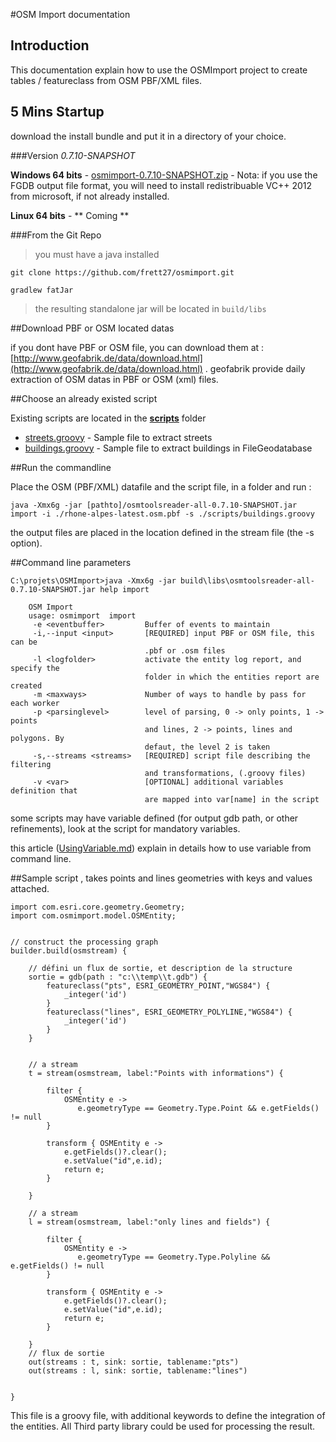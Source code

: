 #OSM Import documentation

## Introduction

This documentation explain how to use the OSMImport project to create tables / featureclass from OSM PBF/XML files.

## 5 Mins Startup

download the install bundle and put it in a directory of your choice.


###Version _0.7.10-SNAPSHOT_  

**Windows 64 bits** - 
[osmimport-0.7.10-SNAPSHOT.zip](https://s3-eu-west-1.amazonaws.com/osmimport-cli/osmimport-0.7.10-SNAPSHOT.zip) - Nota: if you use the FGDB output file format, you will need to install redistribuable VC++ 2012 from microsoft, if not already installed.

**Linux 64 bits** - ** Coming **



###From the Git Repo

> you must have a java installed

	git clone https://github.com/frett27/osmimport.git

	gradlew fatJar

> the resulting standalone jar will be located in `build/libs`


##Download PBF or OSM located datas

if you dont have PBF or OSM file, you can download them at : [http://www.geofabrik.de/data/download.html](http://www.geofabrik.de/data/download.html) . geofabrik provide daily extraction of OSM datas in PBF or OSM (xml) files.

##Choose an already existed script

Existing scripts are located in the **[scripts](../scripts)** folder

* [streets.groovy](../scripts/streets.groovy) - Sample file to extract streets
* [buildings.groovy](../scripts/buildings.groovy) - Sample file to extract buildings in FileGeodatabase



##Run the commandline

Place the OSM (PBF/XML) datafile and the script file, in a folder and run :

	java -Xmx6g -jar [pathto]/osmtoolsreader-all-0.7.10-SNAPSHOT.jar import -i ./rhone-alpes-latest.osm.pbf -s ./scripts/buildings.groovy

the output files are placed in the location defined in the stream file (the -s option).


##Command line parameters

	C:\projets\OSMImport>java -Xmx6g -jar build\libs\osmtoolsreader-all-0.7.10-SNAPSHOT.jar help import

		OSM Import
		usage: osmimport  import
		 -e <eventbuffer>         Buffer of events to maintain
		 -i,--input <input>       [REQUIRED] input PBF or OSM file, this can be
		                          .pbf or .osm files
		 -l <logfolder>           activate the entity log report, and specify the
		                          folder in which the entities report are created
		 -m <maxways>             Number of ways to handle by pass for each worker
		 -p <parsinglevel>        level of parsing, 0 -> only points, 1 -> points
		                          and lines, 2 -> points, lines and polygons. By
		                          defaut, the level 2 is taken
		 -s,--streams <streams>   [REQUIRED] script file describing the filtering
		                          and transformations, (.groovy files)
		 -v <var>                 [OPTIONAL] additional variables definition that
		                          are mapped into var[name] in the script


some scripts may have variable defined (for output gdb path, or other refinements), look at the script for mandatory variables.

this article ([UsingVariable.md](UsingVariable.md)) explain in details how to use variable from command line.



##Sample script , takes points and lines geometries with keys and values attached.


	import com.esri.core.geometry.Geometry;
	import com.osmimport.model.OSMEntity;
	
	
	// construct the processing graph
	builder.build(osmstream) {
	
		// défini un flux de sortie, et description de la structure
		sortie = gdb(path : "c:\\temp\\t.gdb") {
			featureclass("pts", ESRI_GEOMETRY_POINT,"WGS84") {
				_integer('id')
			}
			featureclass("lines", ESRI_GEOMETRY_POLYLINE,"WGS84") {
				_integer('id')
			}
		}
	
	
		// a stream
		t = stream(osmstream, label:"Points with informations") {
	
			filter {
				OSMEntity e ->
				   e.geometryType == Geometry.Type.Point && e.getFields() != null
			}
			
			transform { OSMEntity e ->
				e.getFields()?.clear();
				e.setValue("id",e.id);
				return e;
			}
	
		}

		// a stream
		l = stream(osmstream, label:"only lines and fields") {
	
			filter {
				OSMEntity e ->
				   e.geometryType == Geometry.Type.Polyline && e.getFields() != null
			}
			
			transform { OSMEntity e ->
				e.getFields()?.clear();
				e.setValue("id",e.id);
				return e;
			}
	
		}
		// flux de sortie
		out(streams : t, sink: sortie, tablename:"pts")
		out(streams : l, sink: sortie, tablename:"lines")
	
	
	}
	

This file is a groovy file, with additional keywords to define the integration of the entities. All Third party library could be used for processing the result.
